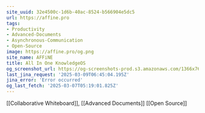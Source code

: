 ```yaml
---
site_uuid: 32e4500c-1d6b-40ac-8524-b566904e5dc5
url: https://affine.pro
tags:
- Productivity
- Advanced-Documents
- Asynchronous-Communication
- Open-Source
image: https://affine.pro/og.png
site_name: AFFiNE
title: All In One KnowledgeOS
og_screenshot_url: https://og-screenshots-prod.s3.amazonaws.com/1366x768/80/false/beacad3f444fa77926fe27db0e81be5e8a3e2e77be4fb4fcca12eb781393b5cb.jpeg
last_jina_request: '2025-03-09T06:45:04.195Z'
jina_error: 'Error occurred'
og_last_fetch: '2025-03-07T05:19:01.825Z'
---
```

[[Collaborative Whiteboard]], [[Advanced Documents]]
[[Open Source]]
